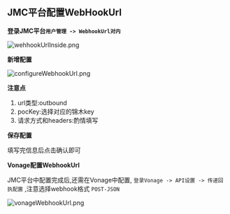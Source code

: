## JMC平台配置WebHookUrl

__登录JMC平台`用户管理 -> WebhookUrl对内`__

![wehhookUrlInside.png](../../images/wehhookUrlInside.png)

__新增配置__

![configureWebhookUrl.png](../../images/configureWebhookUrl.png)

__注意点__

1. url类型:outbound
2. pocKey:选择对应的锦木key
3. 请求方式和headers:酌情填写

__保存配置__

填写完信息后点击确认即可

__Vonage配置WebhookUrl__

JMC平台中配置完成后,还需在Vonage中配置, `登录Vonage -> API设置 -> 传递回执配置` ,注意选择webhook格式 `POST-JSON`

![vonageWebhookUrl.png](../../images/vonageWebhookUrl.png)
